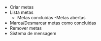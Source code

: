 - Criar metas
- Lista metas
    - Metas concluidas
    -Metas abertas
- Marca/Desmarcar metas como concluidas
- Remover metas
- Sistema de mensagem
